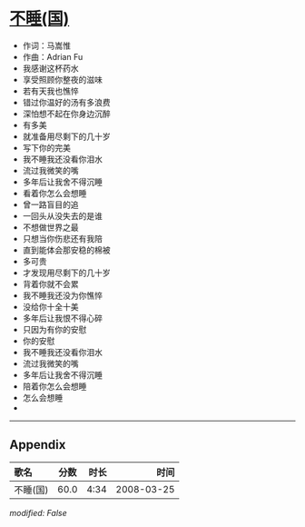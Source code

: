 # [不睡(国)](https://music.163.com/song?id=65123)

* 作词：马嵩惟
* 作曲：Adrian Fu
* 我感谢这杯药水
* 享受照顾你整夜的滋味
* 若有天我也憔悴
* 错过你温好的汤有多浪费
* 深怕想不起在你身边沉醉
* 有多美
* 就准备用尽剩下的几十岁
* 写下你的完美
* 我不睡我还没看你泪水
* 流过我微笑的嘴
* 多年后让我舍不得沉睡
* 看着你怎么会想睡
* 曾一路盲目的追
* 一回头从没失去的是谁
* 不想做世界之最
* 只想当你伤悲还有我陪
* 直到能体会那安稳的棉被
* 多可贵
* 才发现用尽剩下的几十岁
* 背着你就不会累
* 我不睡我还没为你憔悴
* 没给你十全十美
* 多年后让我恨不得心碎
* 只因为有你的安慰
* 你的安慰
* 我不睡我还没看你泪水
* 流过我微笑的嘴
* 多年后让我舍不得沉睡
* 陪着你怎么会想睡
* 怎么会想睡
* 


---

## Appendix

|歌名|分数|时长|时间|
|:---|:---:|---:|---:|
|不睡(国)|60.0|4:34|2008-03-25

*modified: False*